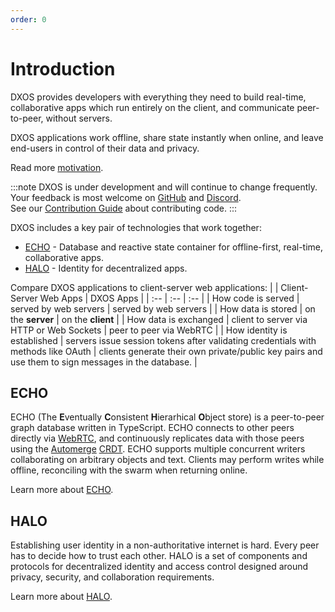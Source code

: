 ```yaml
---
order: 0
---
```


# Introduction

DXOS provides developers with everything they need to build real-time, collaborative apps which run entirely on the client, and communicate peer-to-peer, without servers.

DXOS applications work offline, share state instantly when online, and leave end-users in control of their data and privacy.

Read more [motivation](why.md).

:::note
DXOS is under development and will continue to change frequently.<br/>Your feedback is most welcome on [GitHub](https://github.com/dxos/dxos/issues) and [Discord](https://discord.gg/eXVfryv3sW). <br/>See our [Contribution Guide](https://github.com/dxos/dxos/blob/main/CONTRIBUTING.md) about contributing code.
:::

DXOS includes a key pair of technologies that work together:

* [ECHO](platform) - Database and reactive state container for offline-first, real-time, collaborative apps.
* [HALO](platform/halo) - Identity for decentralized apps.

Compare DXOS applications to client-server web applications:
| | Client-Server Web Apps | DXOS Apps |
| :-- | :-- | :-- |
| How code is served | served by web servers | served by web servers |
| How data is stored | on the **server** | on the **client** |
| How data is exchanged | client to server via HTTP or Web Sockets | peer to peer via WebRTC |
| How identity is established | servers issue session tokens after validating credentials with methods like OAuth | clients generate their own private/public key pairs and use them to sign messages in the database. |

## ECHO

ECHO (The **E**ventually **C**onsistent **H**ierarhical **O**bject store) is a peer-to-peer graph database written in TypeScript. ECHO connects to other peers directly via [WebRTC](https://en.wikipedia.org/wiki/WebRTC), and continuously replicates data with those peers using the [Automerge](https://automerge.org/) [CRDT](https://en.wikipedia.org/wiki/Conflict-free_replicated_data_type). ECHO supports multiple concurrent writers collaborating on arbitrary objects and text. Clients may perform writes while offline, reconciling with the swarm when returning online.

Learn more about [ECHO](platform).

## HALO

Establishing user identity in a non-authoritative internet is hard. Every peer has to decide how to trust each other. HALO is a set of components and protocols for decentralized identity and access control designed around privacy, security, and collaboration requirements.

Learn more about [HALO](platform/halo).
